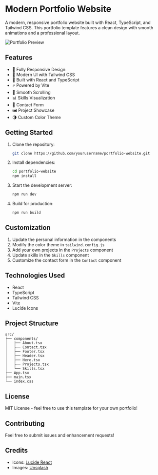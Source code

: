 # Modern Portfolio Website

A modern, responsive portfolio website built with React, TypeScript, and Tailwind CSS. This portfolio template features a clean design with smooth animations and a professional layout.

![Portfolio Preview](https://images.unsplash.com/photo-1498050108023-c5249f4df085?ixlib=rb-4.0.3&ixid=MnwxMjA3fDB8MHxwaG90by1wYWdlfHx8fGVufDB8fHx8&auto=format&fit=crop&w=1172&q=80)

## Features

- 📱 Fully Responsive Design
- 🎨 Modern UI with Tailwind CSS
- 🚀 Built with React and TypeScript
- ⚡ Powered by Vite
- 🎯 Smooth Scrolling
- 📊 Skills Visualization
- 📝 Contact Form
- 🖼️ Project Showcase
- 🌗 Custom Color Theme

## Getting Started

1. Clone the repository:
   ```bash
   git clone https://github.com/yourusername/portfolio-website.git
   ```

2. Install dependencies:
   ```bash
   cd portfolio-website
   npm install
   ```

3. Start the development server:
   ```bash
   npm run dev
   ```

4. Build for production:
   ```bash
   npm run build
   ```

## Customization

1. Update the personal information in the components
2. Modify the color theme in `tailwind.config.js`
3. Add your own projects in the `Projects` component
4. Update skills in the `Skills` component
5. Customize the contact form in the `Contact` component

## Technologies Used

- React
- TypeScript
- Tailwind CSS
- Vite
- Lucide Icons

## Project Structure

```
src/
├── components/
│   ├── About.tsx
│   ├── Contact.tsx
│   ├── Footer.tsx
│   ├── Header.tsx
│   ├── Hero.tsx
│   ├── Projects.tsx
│   └── Skills.tsx
├── App.tsx
├── main.tsx
└── index.css
```

## License

MIT License - feel free to use this template for your own portfolio!

## Contributing

Feel free to submit issues and enhancement requests!

## Credits

- Icons: [Lucide React](https://lucide.dev)
- Images: [Unsplash](https://unsplash.com)